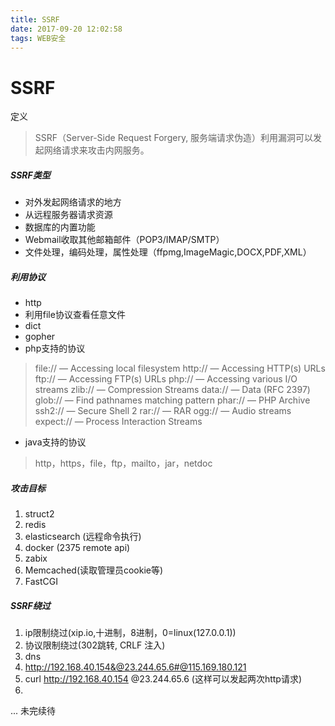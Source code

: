 ```yaml
---
title: SSRF
date: 2017-09-20 12:02:58
tags: WEB安全
---
```


# SSRF
定义
> SSRF（Server-Side Request Forgery, 服务端请求伪造）利用漏洞可以发起网络请求来攻击内网服务。

##### SSRF类型
* 对外发起网络请求的地方
* 从远程服务器请求资源
* 数据库的内置功能
* Webmail收取其他邮箱邮件（POP3/IMAP/SMTP）
* 文件处理，编码处理，属性处理（ffpmg,ImageMagic,DOCX,PDF,XML）

##### 利用协议
* http
* 利用file协议查看任意文件
* dict
* gopher
* php支持的协议
 >  file:// — Accessing local filesystem
    http:// — Accessing HTTP(s) URLs
    ftp:// — Accessing FTP(s) URLs
    php:// — Accessing various I/O streams
    zlib:// — Compression Streams
    data:// — Data (RFC 2397)
    glob:// — Find pathnames matching pattern
    phar:// — PHP Archive
    ssh2:// — Secure Shell 2
    rar:// — RAR
    ogg:// — Audio streams
    expect:// — Process Interaction Streams

* java支持的协议
>http，https，file，ftp，mailto，jar，netdoc

##### 攻击目标
1. struct2
2. redis
3. elasticsearch (远程命令执行)
4. docker (2375 remote api)
5. zabix
6. Memcached(读取管理员cookie等)
7. FastCGI

##### SSRF绕过
1. ip限制绕过(xip.io,十进制，8进制，0=linux(127.0.0.1))
2. 协议限制绕过(302跳转, CRLF 注入)
3. dns
4. http://192.168.40.154&@23.244.65.6#@115.169.180.121
5. curl http://192.168.40.154 @23.244.65.6 (这样可以发起两次http请求)
6. 
... 未完续待
